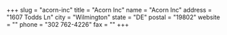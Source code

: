 +++
slug = "acorn-inc"
title = "Acorn Inc"
name = "Acorn Inc"
address = "1607 Todds Ln"
city = "Wilmington"
state = "DE"
postal = "19802"
website = ""
phone = "302 762-4226"
fax = ""
+++
